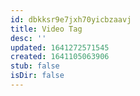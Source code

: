 ```yaml
---
id: dbkksr9e7jxh70yicbzaavj
title: Video Tag
desc: ''
updated: 1641272571545
created: 1641105063906
stub: false
isDir: false
---
```



